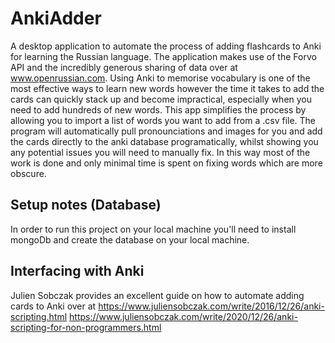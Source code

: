 # AnkiAdder

A desktop application to automate the process of adding flashcards to Anki for learning the Russian language. The application makes use of the Forvo API and the incredibly generous sharing of data over at www.openrussian.com. Using Anki to memorise vocabulary is one of the most effective ways to learn new words however the time it takes to add the cards can quickly stack up and become impractical, especially when you need to add hundreds of new words. This app simplifies the process by allowing you to import a list of words you want to add from a .csv file. The program will automatically pull pronounciations and images for you and add the cards directly to the anki database programatically, whilst showing you any potential issues you will need to manually fix. In this way most of the work is done and only minimal time is spent on fixing words which are more obscure.  

## Setup notes (Database)

In order to run this project on your local machine you'll need to install mongoDb and create the database on your local machine. 

## Interfacing with Anki 

Julien Sobczak provides an excellent guide on how to automate adding cards to Anki over at 
https://www.juliensobczak.com/write/2016/12/26/anki-scripting.html
https://www.juliensobczak.com/write/2020/12/26/anki-scripting-for-non-programmers.html


